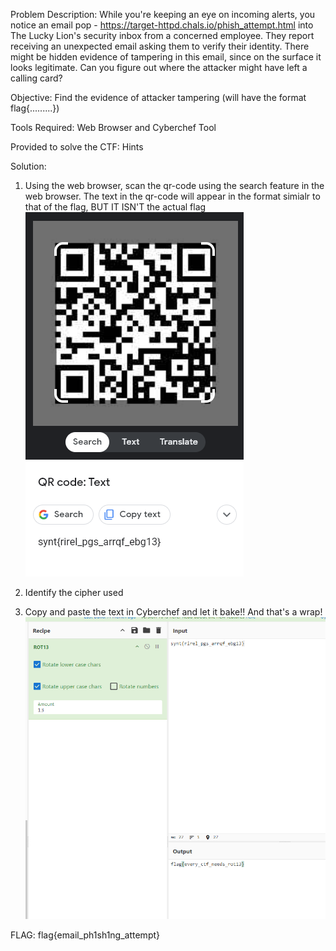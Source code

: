 Problem Description:
  While you're keeping an eye on incoming alerts, you notice an email pop - https://target-httpd.chals.io/phish_attempt.html into The Lucky Lion's security inbox from a concerned employee. They report receiving an unexpected email asking them to verify their identity.
  There might be hidden evidence of tampering in this email, since on the surface it looks legitimate. Can you figure out where the attacker might have left a calling card?

Objective:
  Find the evidence of attacker tampering (will have the format flag{.........})

Tools Required:
  Web Browser and
  Cyberchef Tool

Provided to solve the CTF:
  Hints

Solution:
1. Using the web browser, scan the qr-code using the search feature in the web browser. The text in the qr-code will appear in the format simialr to that of the flag, BUT IT ISN'T the actual flag
  ![image](https://github.com/thinksecurenow/CTF-Writeups/blob/main/WiCyS%202024/Defense/Images/D3%20-%20Investigate%20a%20Suspicious%20Email%20(1).png)
  
2. Identify the cipher used 
  
3. Copy and paste the text in Cyberchef and let it bake!! And that's a wrap!
  ![image](https://github.com/thinksecurenow/CTF-Writeups/blob/main/WiCyS%202024/Defense/Images/D3%20-%20Investigate%20a%20Suspicious%20Email%20(2).png)
  
FLAG: flag{email_ph1sh1ng_attempt}
